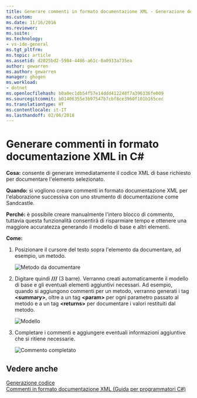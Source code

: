```yaml
---
title: Generare commenti in formato documentazione XML - Generazione del codice (C#) | Microsoft Docs
ms.custom: 
ms.date: 11/16/2016
ms.reviewer: 
ms.suite: 
ms.technology:
- vs-ide-general
ms.tgt_pltfrm: 
ms.topic: article
ms.assetid: d2025bd2-5984-4486-a61c-0a0933a735ea
author: gewarren
ms.author: gewarren
manager: ghogen
ms.workload:
- dotnet
ms.openlocfilehash: b0a0ec1db54f57e14ddd412248f7a396336fe009
ms.sourcegitcommit: b01406355e3b97547b7cbf8ce3960f101b165cec
ms.translationtype: HT
ms.contentlocale: it-IT
ms.lasthandoff: 02/06/2018
---
```

# <a name="generate-xml-documentation-comments-in-c"></a>Generare commenti in formato documentazione XML in C# #
**Cosa:** consente di generare immediatamente il codice XML di base richiesto per documentare l'elemento selezionato. 

**Quando:** si vogliono creare commenti in formato documentazione XML per l'elaborazione successiva con uno strumento di documentazione come Sandcastle.

**Perché:** è possibile creare manualmente l'intero blocco di commento, tuttavia questa funzionalità consentirà di risparmiare tempo e ottenere una maggiore accuratezza generando il modello di base e altri elementi. 

**Come:**

1. Posizionare il cursore del testo sopra l'elemento da documentare, ad esempio, un metodo.

   ![Metodo da documentare](media/doc-highlight-cs.png)

1. Digitare quindi **///** (3 barre). Verranno creati automaticamente il modello di base e gli eventuali elementi aggiuntivi necessari.  Ad esempio, quando si aggiungono commenti per un metodo, verranno generati i tag **\<summary\>**, oltre a un tag **\<param\>** per ogni parametro passato al metodo e a un tag **\<returns\>** per documentare i valori restituiti dal metodo.

   ![Modello](media/doc-preview-cs.png)

1. Completare i commenti e aggiungere eventuali informazioni aggiuntive che si ritiene necessarie.

   ![Commento completato](media/doc-result-cs.png)

## <a name="see-also"></a>Vedere anche

[Generazione codice](../code-generation-in-visual-studio.md)  
[Commenti in formato documentazione XML (Guida per programmatori C#)](/dotnet/csharp/programming-guide/xmldoc/xml-documentation-comments)
